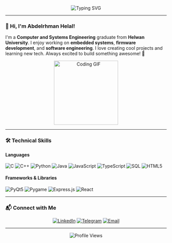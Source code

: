 <div align="center">
  <img src="https://readme-typing-svg.herokuapp.com?font=Fira+Code&size=32&pause=1000&color=00D4FF¢er=true&vCenter=true&width=500&lines=Welcome+to+Abdelrhman's+GitHub!+%F0%9F%9A%80;Software+Engineer" alt="Typing SVG" />
</div>

---

### 👋 Hi, I'm Abdelrhman Helal!

I'm a **Computer and Systems Engineering** graduate from **Helwan University**. I enjoy working on **embedded systems**, **firmware development**, and **software engineering**. I love creating cool projects and learning new tech. Always excited to build something awesome! 🌟

<p align="center">
  <img src="https://media.giphy.com/media/L1R1tvI9svkIWwpVYr/giphy.gif" width="200" alt="Coding GIF"/>
</p>

---

### 🛠️ Technical Skills

#### Languages
![C](https://img.shields.io/badge/-C-00599C?style=flat&logo=c&logoColor=white)
![C++](https://img.shields.io/badge/-C++-00599C?style=flat&logo=c%2B%2B&logoColor=white)
![Python](https://img.shields.io/badge/-Python-3776AB?style=flat&logo=python&logoColor=white)
![Java](https://img.shields.io/badge/-Java-007396?style=flat&logo=java&logoColor=white)
![JavaScript](https://img.shields.io/badge/-JavaScript-F7DF1E?style=flat&logo=javascript&logoColor=black)
![TypeScript](https://img.shields.io/badge/-TypeScript-3178C6?style=flat&logo=typescript&logoColor=white)
![SQL](https://img.shields.io/badge/-SQL-4479A1?style=flat&logo=postgresql&logoColor=white)
![HTML5](https://img.shields.io/badge/-HTML5-E34F26?style=flat&logo=html5&logoColor=white)

#### Frameworks & Libraries
![PyQt5](https://img.shields.io/badge/-PyQt5-41CD52?style=flat&logo=qt&logoColor=white)
![Pygame](https://img.shields.io/badge/-Pygame-3776AB?style=flat&logo=python&logoColor=white)
![Express.js](https://img.shields.io/badge/-Express.js-000000?style=flat&logo=express&logoColor=white)
![React](https://img.shields.io/badge/-React-61DAFB?style=flat&logo=react&logoColor=black)

---

### 📬 Connect with Me
<p align="center">
  <a href="https://www.linkedin.com/in/abdel-rhman-helal-a44875233"><img src="https://img.shields.io/badge/-LinkedIn-0077B5?style=for-the-badge&logo=linkedin&logoColor=white" alt="LinkedIn"/></a>
  <a href="http://t.me/Abdel_Rhman_Helal"><img src="https://img.shields.io/badge/-Telegram-0088CC?style=for-the-badge&logo=telegram&logoColor=white" alt="Telegram"/></a>
  <a href="mailto:Helalabdelrhman2@gmail.com"><img src="https://img.shields.io/badge/-Email-D14836?style=for-the-badge&logo=gmail&logoColor=white" alt="Email"/></a>
</p>

---

<div align="center">
  <img src="https://komarev.com/ghpvc/?username=Abdel-Rhman-Helal&color=blue" alt="Profile Views"/>
</div>